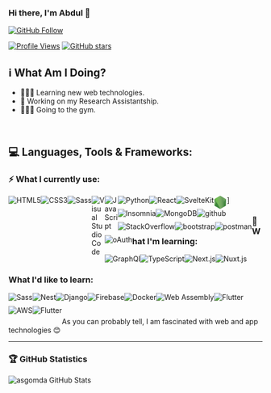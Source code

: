### Hi there, I'm Abdul 👋
[![GitHub Follow](https://img.shields.io/github/followers/asgomda?logo=github)](https://github.com/asgomda?tab=followers)

[![Profile Views](https://komarev.com/ghpvc/?username=asgomda)](https://github.com/asgomda)
[![GitHub stars](https://img.shields.io/github/stars/asgomda?logo=github)](https://github.com/asgomda)
<!--
**asgomda/asgomda** is a ✨ _special_ ✨ repository because its `README.md` (this file) appears on your GitHub profile.

Here are some ideas to get you started:

- 🔭 I’m currently working on ...
- 🌱 I’m currently learning ...
- 👯 I’m looking to collaborate on ...
- 🤔 I’m looking for help with ...
- 💬 Ask me about ...
- 📫 How to reach me: ...
- 😄 Pronouns: ...
- ⚡ Fun fact: ...
-->

## ℹ What Am I Doing?

  - 👨🏾‍💻 Learning new web technologies.
  - 💼 Working on my Research Assistantship.
  - 🏋🏾‍♂️ Going to the gym.

<br />

## 💻 Languages, Tools & Frameworks:
### ⚡ What I currently use:
  <img align="left" alt="HTML5" height="26px" src="https://cdn.svgporn.com/logos/html-5.svg"/>
  <img align="left" alt="CSS3" height="26px" src="https://cdn.svgporn.com/logos/css-3.svg"/>
    <img align="left" alt="Sass" height="26px" src="https://cdn.svgporn.com/logos/git.svg"/>
  <img align="left" alt="Visual Studio Code" width="26px" src="https://cdn.svgporn.com/logos/visual-studio-code.svg" />
  <img align="left" alt="JavaScript" width="26px" src="http://3con14.biz/code/_data/js/intro/js-logo.png" />
    <img align="left" alt="Python" height="26px" src="https://cdn.svgporn.com/logos/python.svg"/>
  <img align="left" alt="React" height="26px" src="https://cdn.svgporn.com/logos/react.svg"/>
    <img align="left" alt="SvelteKit" height="26px" src="https://cdn.svgporn.com/logos/handlebars.svg"/>
  <img align="left" alt="Node.js" width="26px" src="https://raw.githubusercontent.com/github/explore/80688e429a7d4ef2fca1e82350fe8e3517d3494d/topics/nodejs/nodejs.png" />]
    <img align="left" alt="Insomnia" height="26px" src="https://cdn.svgporn.com/logos/express.svg"/>
  <img align="left" alt="MongoDB" height="26px" src="https://cdn.svgporn.com/logos/mongodb-icon.svg"/>
    <img align="left" alt="github" height="26px" src="https://cdn.svgporn.com/logos/github.svg"/>
  <img align="left" alt="StackOverflow" height="26px" src="https://cdn.svgporn.com/logos/stackoverflow-icon.svg"/>
  <img align="left" alt="bootstrap" height="26px" src="https://cdn.svgporn.com/logos/bootstrap.svg"/>
    <img align="left" alt="postman" height="26px" src="https://cdn.svgporn.com/logos/postman.svg"/>
  <img align="left" alt="oAuth" height="26px" src="https://cdn.svgporn.com/logos/oauth.svg"/>

<br />

### 🌱 What I'm learning:
 <img align="left" alt="GraphQl" height="26px" src="https://cdn.svgporn.com/logos/graphql.svg"/>
 <img align="left" alt="TypeScript" height="26px" src="https://cdn.svgporn.com/logos/apollostack.svg"/>
 <img align="left" alt="Next.js" height="26px" src="https://cdn.svgporn.com/logos/heroku.svg"/>
 <img align="left" alt="Nuxt.js" height="26px" src="https://cdn.svgporn.com/logos/redux.svg"/>

<br />

### What I'd like to learn:
  <img align="left" alt="Sass" height="26px" src="https://cdn.svgporn.com/logos/sass.svg"/>
  <img align="left" alt="Nest" height="26px" src="https://cdn.svgporn.com/logos/nextjs.svg"/>
  <img align="left" alt="Django" height="26px" src="https://cdn.svgporn.com/logos/django-icon.svg"/>
  <img align="left" alt="Firebase" height="26px" src="https://cdn.svgporn.com/logos/firebase.svg"/>
  <img align="left" alt="Docker" height="26px" src="https://cdn.svgporn.com/logos/docker-icon.svg"/>
  <img align="left" alt="Web Assembly" height="26px" src="https://cdn.svgporn.com/logos/webassembly.svg"/>
    <img align="left" alt="Flutter" height="26px" src="https://cdn.svgporn.com/logos/dart.svg"/>
  <img align="left" alt="AWS" height="26px" src="https://cdn.svgporn.com/logos/aws.svg"/>
  <img align="left" alt="Flutter" height="26px" src="https://cdn.svgporn.com/logos/flutter.svg"/>
  
  
<br />
<br />

As you can probably tell, I am fascinated with web and app technologies 😊

---

### 🏆 GitHub Statistics

<img align="left" alt="asgomda GitHub Stats" src="https://github-readme-stats-sakujes.vercel.app/api?username=asgomda&show_icons=true&hide_title=false&title_color=FFFFFFa&text_color=FFFFFF&bg_color=110,000000,000000&icon_color=28ce60&include_all_commits=true&hide_border=true" />

[GitWeb]: https://asgomda.github.io
[Discord]: https://discordapp.com/users/AbdulSamad#7637
[Email]: mailto://gomdaabdulsamad@gmail.com
[GitHub]: https://github.com
[VSCode]: https://code.visualstudio.com
[JS]: https://www.javascript.com
[NodeJS]: https://nodejs.org
